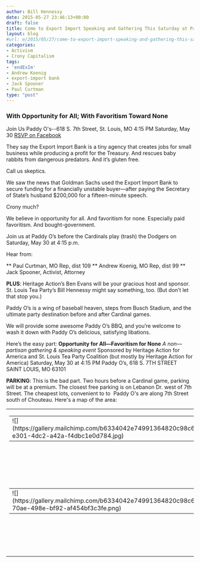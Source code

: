 ```yaml
---
author: Bill Hennessy
date: 2015-05-27 23:46:13+00:00
draft: false
title: Come to Export Import Speaking and Gathering This Saturday at Paddy O's
layout: blog
#url: e/2015/05/27/come-to-export-import-speaking-and-gathering-this-saturday-at-paddy-os/
categories:
- Activism
- Crony Capitalism
tags:
- 'endExIm'
- Andrew Koenig
- export-import bank
- Jack Spooner
- Paul Curtman
type: "post"
---
```


### With Opportunity for All; With Favoritism Toward None



Join Us
Paddy O's--618 S. 7th Street, St. Louis, MO
4:15 PM Saturday, May 30
[RSVP on Facebook](https://www.facebook.com/events/1404671706526502/)

They say the Export Import Bank is a tiny agency that creates jobs for small business while producing a profit for the Treasury. And rescues baby rabbits from dangerous predators. And it’s gluten free.

Call us skeptics.

We saw the news that Goldman Sachs used the Export Import Bank to secure funding for a financially unstable buyer—after paying the Secretary of State’s husband $200,000 for a fifteen-minute speech.

Crony much?

We believe in opportunity for all. And favoritism for none. Especially paid favoritism. And bought-government.

Join us at Paddy O’s before the Cardinals play (trash) the Dodgers on Saturday, May 30 at 4:15 p.m.

Hear from:




** Paul Curtman, MO Rep, dist 109
** Andrew Koenig, MO Rep, dist 99
** Jack Spooner, Activist, Attorney


**PLUS**: Heritage Action’s Ben Evans will be your gracious host and sponsor. St. Louis Tea Party’s Bill Hennessy might say something, too. (But don’t let that stop you.)

Paddy O’s is a wing of baseball heaven, steps from Busch Stadium, and the ultimate party destination before and after Cardinal games.

We will provide some awesome Paddy O’s BBQ, and you’re welcome to wash it down with Paddy O’s delicious, satisfying libations.

Here’s the easy part:
**Opportunity for All—Favoritism for None**
_A non—partisan gathering & speaking event_
Sponsored by Heritage Action for America and St. Louis Tea Party Coalition
(but mostly by Heritage Action for America)
Saturday, May 30 at 4:15 PM
Paddy O’s, 618 S. 7TH STREET SAINT LOUIS, MO 63101

**PARKING**: This is the bad part. Two hours before a Cardinal game, parking will be at a premium. The closest free parking is on Lebanon Dr. west of 7th Street. The cheapest lots, convenient to to  Paddy O's are along 7th Street south of Chouteau. Here's a map of the area:



<table cellpadding="0" width="100%" cellspacing="0" border="0" class="mcnImageGroupBlock" >
<tbody class="mcnImageGroupBlockOuter" >
<tr >

<td class="mcnImageGroupBlockInner" valign="top" >
<table style="height: 162px;" border="0" align="left" width="272" cellpadding="0" cellspacing="0" class="mcnImageGroupContentContainer" >
<tbody >
<tr >

<td class="mcnImageGroupContent" valign="top" >![](https://gallery.mailchimp.com/b6334042e74991364820c98c6/images/63748d00-e301-4dc2-a42a-f4dbc1e0d784.jpg)

</td>
</tr>
</tbody>
</table>
<table style="height: 162px;" border="0" align="right" width="223" cellpadding="0" cellspacing="0" class="mcnImageGroupContentContainer" >
<tbody >
<tr >

<td class="mcnImageGroupContent" valign="top" >![](https://gallery.mailchimp.com/b6334042e74991364820c98c6/images/3d113f00-70ae-498e-bf92-af454bf3c3fe.png)

</td>
</tr>
</tbody>
</table>

</td>
</tr>
</tbody>
</table>
